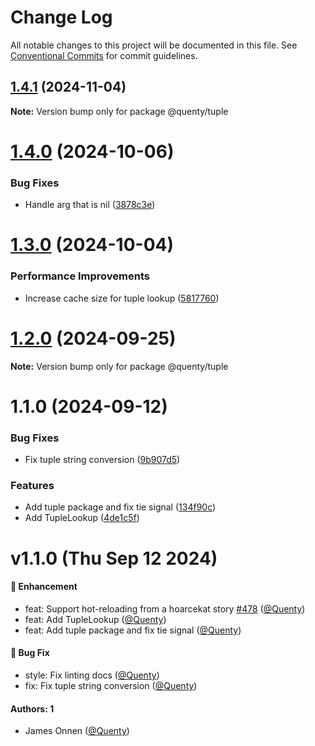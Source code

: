 # Change Log

All notable changes to this project will be documented in this file.
See [Conventional Commits](https://conventionalcommits.org) for commit guidelines.

## [1.4.1](https://github.com/Quenty/NevermoreEngine/compare/@quenty/tuple@1.4.0...@quenty/tuple@1.4.1) (2024-11-04)

**Note:** Version bump only for package @quenty/tuple





# [1.4.0](https://github.com/Quenty/NevermoreEngine/compare/@quenty/tuple@1.3.0...@quenty/tuple@1.4.0) (2024-10-06)


### Bug Fixes

* Handle arg that is nil ([3878c3e](https://github.com/Quenty/NevermoreEngine/commit/3878c3e8cb90df650d569abfbc5b5d96b09bdb62))





# [1.3.0](https://github.com/Quenty/NevermoreEngine/compare/@quenty/tuple@1.2.0...@quenty/tuple@1.3.0) (2024-10-04)


### Performance Improvements

* Increase cache size for tuple lookup ([5817760](https://github.com/Quenty/NevermoreEngine/commit/5817760b869500376f5654dfd312c2fdca2cef36))





# [1.2.0](https://github.com/Quenty/NevermoreEngine/compare/@quenty/tuple@1.1.0...@quenty/tuple@1.2.0) (2024-09-25)

**Note:** Version bump only for package @quenty/tuple





# 1.1.0 (2024-09-12)


### Bug Fixes

* Fix tuple string conversion ([9b907d5](https://github.com/Quenty/NevermoreEngine/commit/9b907d5d068e2b73fb9de6a8aef89504b30ccb22))


### Features

* Add tuple package and fix tie signal ([134f90c](https://github.com/Quenty/NevermoreEngine/commit/134f90c03b265b9d2232198475ca27f4d5e87071))
* Add TupleLookup ([4de1c5f](https://github.com/Quenty/NevermoreEngine/commit/4de1c5fcd226fdcb5f23f26cd0b3ec31005a5330))





# v1.1.0 (Thu Sep 12 2024)

#### 🚀 Enhancement

- feat: Support hot-reloading from a hoarcekat story [#478](https://github.com/Quenty/NevermoreEngine/pull/478) ([@Quenty](https://github.com/Quenty))
- feat: Add TupleLookup ([@Quenty](https://github.com/Quenty))
- feat: Add tuple package and fix tie signal ([@Quenty](https://github.com/Quenty))

#### 🐛 Bug Fix

- style: Fix linting docs ([@Quenty](https://github.com/Quenty))
- fix: Fix tuple string conversion ([@Quenty](https://github.com/Quenty))

#### Authors: 1

- James Onnen ([@Quenty](https://github.com/Quenty))

